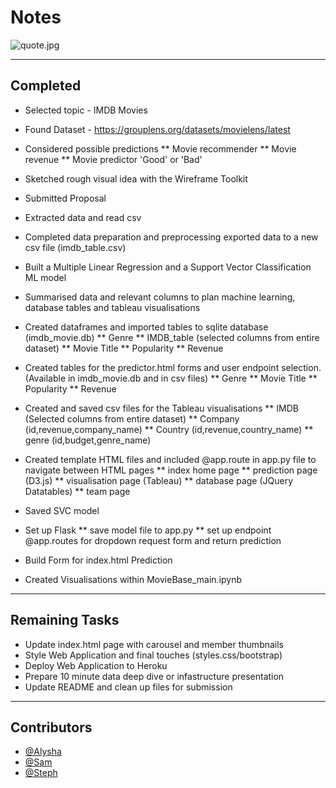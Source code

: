 # Notes

![quote.jpg](https://github.com/alysnow/Final-Project/blob/main/Images/notes.jpg)

- - -

## Completed

* Selected topic - IMDB Movies

* Found Dataset - https://grouplens.org/datasets/movielens/latest

* Considered possible predictions
** Movie recommender
** Movie revenue
** Movie predictor 'Good' or 'Bad'

* Sketched rough visual idea with the Wireframe Toolkit

* Submitted Proposal

* Extracted data and read csv

* Completed data preparation and preprocessing exported data to a new csv file (imdb_table.csv)

* Built a Multiple Linear Regression and a Support Vector Classification ML model

* Summarised data and relevant columns to plan machine learning, database tables and tableau visualisations

* Created dataframes and imported tables to sqlite database (imdb_movie.db)
** Genre
** IMDB_table (selected columns from entire dataset)
** Movie Title
** Popularity
** Revenue

* Created tables for the predictor.html forms and user endpoint selection. (Available in imdb_movie.db and in csv files)
** Genre
** Movie Title
** Popularity
** Revenue

* Created and saved csv files for the Tableau visualisations
** IMDB (Selected columns from entire dataset)
** Company (id,revenue,company_name)
** Country (id,revenue,country_name)
** genre (id,budget,genre_name)

* Created template HTML files and included @app.route in app.py file to navigate between HTML pages
** index home page
** prediction page (D3.js)
** visualisation page (Tableau)
** database page (JQuery Datatables)
** team page

* Saved SVC model

* Set up Flask
** save model file to app.py
** set up endpoint @app.routes for dropdown request form and return prediction

* Build Form for index.html Prediction

* Created Visualisations within MovieBase_main.ipynb
- - -

## Remaining Tasks

* Update index.html page with carousel and member thumbnails
* Style Web Application and final touches (styles.css/bootstrap)
* Deploy Web Application to Heroku
* Prepare 10 minute data deep dive or infastructure presentation
* Update README and clean up files for submission

- - -

## Contributors

- [@Alysha](https://github.com/alysnow)
- [@Sam](https://github.com/SamanthaVanWyngaarden)
- [@Steph](https://github.com/sSalvs)
